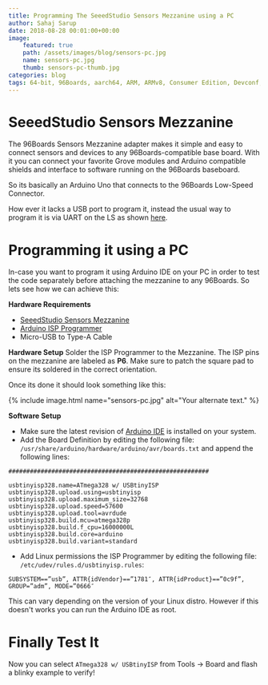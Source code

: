 ```yaml
---
title: Programming The SeeedStudio Sensors Mezzanine using a PC
author: Sahaj Sarup
date: 2018-08-28 00:01:00+00:00
image:
    featured: true
    path: /assets/images/blog/sensors-pc.jpg
    name: sensors-pc.jpg
    thumb: sensors-pc-thumb.jpg
categories: blog
tags: 64-bit, 96Boards, aarch64, ARM, ARMv8, Consumer Edition, Devconf, Enterprise Edition, IoT, product, single board computer, linaro, linux, open source, openhours, software, embedded, mezzanine, community, Ardiono, IDE, ISP, ISCP
---
```


# SeeedStudio Sensors Mezzanine

The 96Boards Sensors Mezzanine adapter makes it simple and easy to connect sensors and devices to any 96Boards-compatible base board. With it you can connect your favorite Grove modules and Arduino compatible shields and interface to software running on the 96Boards baseboard.

So its basically an Arduino Uno that connects to the 96Boards Low-Speed Connector.

How ever it lacks a USB port to program it, instead the usual way to program it is via UART on the LS as shown [here](https://www.96boards.org/documentation/mezzanine/sensors-mezzanine/#using-atmega-io).

# Programming it using a PC

In-case you want to program it using Arduino IDE on your PC in order to test the code separately before attaching the mezzanine to any 96Boards. So lets see how we can achieve this:

**Hardware Requirements**
- [SeeedStudio Sensors Mezzanine](https://www.96boards.org/product/sensors-mezzanine/)
- [Arduino ISP Programmer](https://www.banggood.com/5V-Micro-USB-Tiny-AVR-ISP-ATtiny44-USBTinyISP-Programmer-For-Arduino-Bootloader-p-1236017.html)
- Micro-USB to Type-A Cable

**Hardware Setup**
Solder the ISP Programmer to the Mezzanine. The ISP pins on the mezzanine are labeled as **P6**. Make sure to patch the square pad to ensure its soldered in the correct orientation.

Once its done it should look something like this:

{% include image.html name="sensors-pc.jpg" alt="Your alternate text." %}

**Software Setup**

- Make sure the latest revision of [Arduino IDE](https://www.arduino.cc/en/Main/Software) is installed on your system.
- Add the Board Definition by editing the following file: ```/usr/share/arduino/hardware/arduino/avr/boards.txt``` and append the following lines:

```
########################################################

usbtinyisp328.name=ATmega328 w/ USBtinyISP
usbtinyisp328.upload.using=usbtinyisp
usbtinyisp328.upload.maximum_size=32768
usbtinyisp328.upload.speed=57600
usbtinyisp328.upload.tool=avrdude
usbtinyisp328.build.mcu=atmega328p
usbtinyisp328.build.f_cpu=16000000L
usbtinyisp328.build.core=arduino
usbtinyisp328.build.variant=standard
```
- Add Linux permissions the ISP Programmer by editing the following file: ```/etc/udev/rules.d/usbtinyisp.rules```:

```
SUBSYSTEM==”usb”, ATTR{idVendor}==”1781″, ATTR{idProduct}==”0c9f”, GROUP=”adm”, MODE=”0666″
```
This can vary depending on the version of your Linux distro. However if this doesn't works you can run the Arduino IDE as root.

# Finally Test It

Now you can select ```ATmega328 w/ USBtinyISP``` from Tools -> Board and flash a blinky example to verify!
